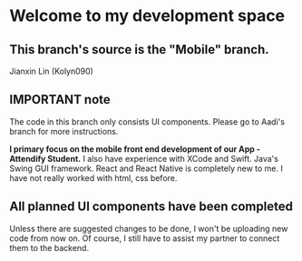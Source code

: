 # Welcome to my development space
## This branch's source is the "Mobile" branch.
Jianxin Lin (Kolyn090)

## IMPORTANT note
The code in this branch only consists UI components.
Please go to Aadi's branch for more instructions.

**I primary focus on the mobile front end development
of our App - Attendify Student.**
I also have experience with XCode and Swift. Java's Swing GUI framework.
React and React Native is completely new to me. I have not really worked with 
html, css before.

## All planned UI components have been completed
Unless there are suggested changes to be done, I won't be uploading new code from now on.
Of course, I still have to assist my partner to connect them to the backend.

